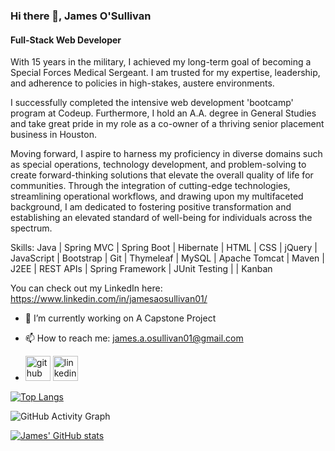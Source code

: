 ### Hi there 👋, James O'Sullivan
#### Full-Stack Web Developer
With 15 years in the military, I achieved my long-term goal of becoming a Special Forces Medical Sergeant. I am trusted for my expertise, leadership, and adherence to policies in high-stakes, austere environments.

I successfully completed the intensive web development 'bootcamp' program at Codeup. Furthermore, I hold an A.A. degree in General Studies and take great pride in my role as a co-owner of a thriving senior placement business in Houston.

Moving forward, I aspire to harness my proficiency in diverse domains such as special operations, technology development, and problem-solving to create forward-thinking solutions that elevate the overall quality of life for communities. Through the integration of cutting-edge technologies, streamlining operational workflows, and drawing upon my multifaceted background, I am dedicated to fostering positive transformation and establishing an elevated standard of well-being for individuals across the spectrum.

Skills: Java | Spring MVC | Spring Boot | Hibernate | HTML | CSS | jQuery | JavaScript | Bootstrap | Git | Thymeleaf | MySQL | Apache Tomcat | Maven | J2EE | REST APIs | Spring Framework | JUnit Testing | | Kanban

You can check out my LinkedIn here: https://www.linkedin.com/in/jamesaosullivan01/

- 🔭 I’m currently working on A Capstone Project 
- 📫 How to reach me: james.a.osullivan01@gmail.com

- [<img src='https://cdn.jsdelivr.net/npm/simple-icons@3.0.1/icons/github.svg' alt='github' height='40'>](https://github.com/JamesOSullivan01)  [<img src='https://cdn.jsdelivr.net/npm/simple-icons@3.0.1/icons/linkedin.svg' alt='linkedin' height='40'>](https://www.linkedin.com/in/jamesaosullivan01/)  

[![Top Langs](https://github-readme-stats.vercel.app/api/top-langs/?username=JamesOSullivan01)](https://github.com/anuraghazra/github-readme-stats)

![GitHub Activity Graph](https://activity-graph.herokuapp.com/graph?username=JamesOSullivan01)  

[![James' GitHub stats](https://github-readme-stats.vercel.app/api?username=JamesOSullivan01)](https://github.com/JamesOSullivan01/github-readme-stats)

